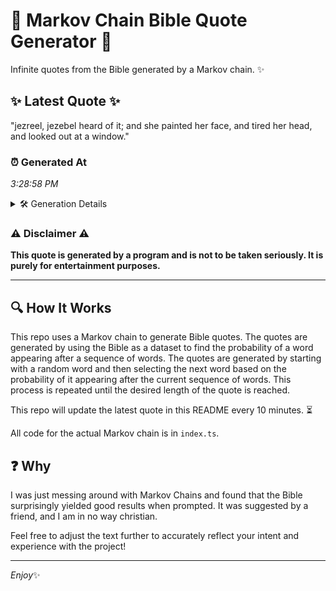 # 📖 Markov Chain Bible Quote Generator 📖

Infinite quotes from the Bible generated by a Markov chain. ✨

## ✨ Latest Quote ✨
"jezreel, jezebel heard of it; and she painted her face, and tired her head, and looked out at a window."

### ⏰ Generated At
*3:28:58 PM*

<details>
    <summary>🛠️ Generation Details</summary>
    <p>
        <strong>🌱 Seed:</strong> jezreel,<br>
        <strong>🔄 Iterations:</strong> 19<br>
        <strong>📜 Context History:</strong><br>[ jezreel, ]: jezebel<br>[ jezreel,, jezebel ]: heard<br>[ jezreel,, jezebel, heard ]: of<br>[ jezreel,, jezebel, heard, of ]: it;<br>[ jezreel,, jezebel, heard, of, it; ]: and<br>[ jezreel,, jezebel, heard, of, it;, and ]: she<br>[ jezebel, heard, of, it;, and, she ]: painted<br>[ heard, of, it;, and, she, painted ]: her<br>[ of, it;, and, she, painted, her ]: face,<br>[ it;, and, she, painted, her, face, ]: and<br>[ and, she, painted, her, face,, and ]: tired<br>[ she, painted, her, face,, and, tired ]: her<br>[ painted, her, face,, and, tired, her ]: head,<br>[ her, face,, and, tired, her, head, ]: and<br>[ face,, and, tired, her, head,, and ]: looked<br>[ and, tired, her, head,, and, looked ]: out<br>[ tired, her, head,, and, looked, out ]: at<br>[ her, head,, and, looked, out, at ]: a<br>[ head,, and, looked, out, at, a ]: window.<br>
    </p>
</details>

### ⚠️ Disclaimer ⚠️
**This quote is generated by a program and is not to be taken seriously. It is purely for entertainment purposes.**

---

## 🔍 How It Works

This repo uses a Markov chain to generate Bible quotes. The quotes are generated by using the Bible as a dataset to find the probability of a word appearing after a sequence of words. The quotes are generated by starting with a random word and then selecting the next word based on the probability of it appearing after the current sequence of words. This process is repeated until the desired length of the quote is reached.

This repo will update the latest quote in this README every 10 minutes. ⏳

All code for the actual Markov chain is in `index.ts`.

## ❓ Why

I was just messing around with Markov Chains and found that the Bible surprisingly yielded good results when prompted. 
It was suggested by a friend, and I am in no way christian.

Feel free to adjust the text further to accurately reflect your intent and experience with the project!

---

*Enjoy*✨
